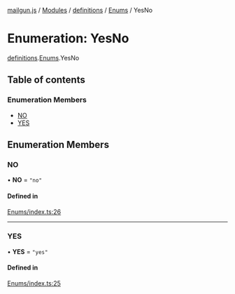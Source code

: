 [mailgun.js](../README.md) / [Modules](../modules.md) / [definitions](../modules/definitions.md) / [Enums](../modules/definitions.Enums.md) / YesNo

# Enumeration: YesNo

[definitions](../modules/definitions.md).[Enums](../modules/definitions.Enums.md).YesNo

## Table of contents

### Enumeration Members

- [NO](definitions.Enums.YesNo.md#no)
- [YES](definitions.Enums.YesNo.md#yes)

## Enumeration Members

### NO

• **NO** = ``"no"``

#### Defined in

[Enums/index.ts:26](https://github.com/mailgun/mailgun.js/blob/703cf80/lib/Enums/index.ts#L26)

___

### YES

• **YES** = ``"yes"``

#### Defined in

[Enums/index.ts:25](https://github.com/mailgun/mailgun.js/blob/703cf80/lib/Enums/index.ts#L25)
